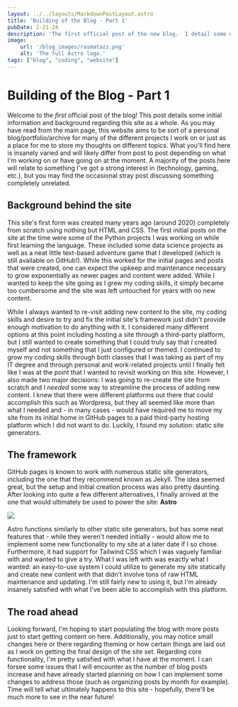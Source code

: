 ```yaml
---
layout: ../../layouts/MarkdownPostLayout.astro
title: 'Building of the Blog - Part 1'
pubDate: 2-21-24
description: 'The first official post of the new blog.  I detail some of the process used to build the blog as well as some insights and future plans.'
image:
    url: '/blog_images/rasmatazz.png'
    alt: 'The full Astro logo.'
tags: ["blog", "coding", "website"]
---
```


# Building of the Blog - Part 1

Welcome to the *first* official post of the blog!  This post details some initial information and background regarding this site as a whole.
As you may have read from the main page, this website aims to be sort of a personal blog/portfolio/archive for many of the different projects
I work on or just as a place for me to store my thoughts on different topics.  What you'll find here is insanely varied and will likely differ
from post to post depending on what I'm working on or have going on at the moment.  A majority of the posts here will relate to something I've got a
strong interest in (technology, gaming, etc.), but you may find the occasional stray post discussing something completely unrelated.

## Background behind the site

This site's first form was created many years ago (around 2020) completely from scratch using nothing but HTML and CSS.  The first initial posts on the site
at the time were some of the Python projects I was working on while first learning the language.  These included some data science projects as well as a
neat little text-based adventure game that I developed (which is still available on GitHub!).
While this worked for the initial pages and posts that were created, one can expect the upkeep and maintenance necessary to grow exponentially as newer pages and content were
added.  While I wanted to keep the site going as I grew my coding skills, it simply became too cumbersome and the site was left untouched for years with no new content.

While I always wanted to re-visit adding new content to the site, my coding skills and desire to try and fix the initial site's framework just didn't provide enough motivation
to do anything with it.  I considered many different options at this point including hosting a site through a third-party platform, but I still wanted to create something that I could truly say that *I* created
myself and not something that I just configured or themed.  I continued to grow my coding skills through both classes that I was taking as part of my IT degree and through personal and work-related projects until
I finally felt like I was at the point that I wanted to revisit working on this site.  However, I also made two major decisions: I was going to re-create the site from scratch and I _needed_ some way to streamline the process of adding new content.
I knew that there were different platforms out there that could accomplish this such as Wordpress, but they all seemed like more than what I needed and - in many cases - would have required me to move my site from its initial home in GitHub pages to
a paid third-party hosting platform which I did not want to do.  Luckily, I found my solution: static site generators.

## The framework

GitHub pages is known to work with numerous static site generators, including the one that they recommend known as Jekyll.  The idea seemed great, but the setup and initial creation process was also pretty daunting.  After looking into quite a few
different alternatives, I finally arrived at the one that would ultimately be used to power the site: **Astro**

<img src="https://docs.astro.build/assets/full-logo-light.png" class="mx-auto">

Astro functions similarly to other static site generators, but has some neat features that - while they weren't needed initially - would allow me to implement some new functionality to my site at a later date if I so chose.  Furthermore, it had support
for Tailwind CSS which I was vaguely familiar with and wanted to give a try.  What I was left with was exactly what I wanted: an easy-to-use system I could utilize to generate my site statically and create new content with that didn't involve tons of 
raw HTML maintenance and updating.  I'm still fairly new to using it, but I'm already insanely satisfied with what I've been able to accomplish with this platform.

## The road ahead

Looking forward, I'm hoping to start populating the blog with more posts just to start getting content on here.  Additionally, you may notice small changes here or there regarding theming or how certain things are laid out as I work on getting the final
design of the site set.  Regarding core functionality, I'm pretty satisfied with what I have at the moment.  I can forsee some issues that I will encounter as the number of blog posts increase and have already started planning on how I can implement some changes
to address those (such as organizing posts by month for example).  Time will tell what ultimately happens to this site - hopefully, there'll be much more to see in the near future!